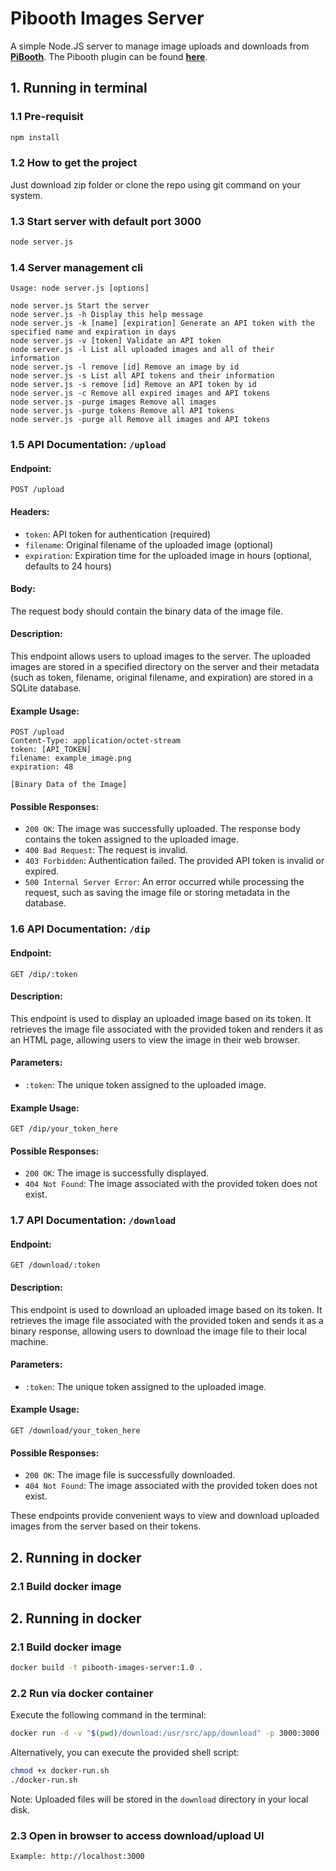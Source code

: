 # Pibooth Images Server
A simple Node.JS server to manage image uploads and downloads from **[PiBooth](https://pypi.org/project/pibooth/)**. The Pibooth plugin can be found **[here](https://github.com/moksonyb/Pibooth-Photo-Server-Plugin)**.

## 1. Running in terminal

### 1.1 Pre-requisit
```bash
npm install
```


### 1.2 How to get the project
Just download zip folder or clone the repo using git command on your system.

### 1.3 Start server with default port 3000
```bash
node server.js
```

### 1.4 Server management cli
```
Usage: node server.js [options]

node server.js Start the server
node server.js -h Display this help message
node server.js -k [name] [expiration] Generate an API token with the specified name and expiration in days
node server.js -v [token] Validate an API token
node server.js -l List all uploaded images and all of their information
node server.js -l remove [id] Remove an image by id
node server.js -s List all API tokens and their information
node server.js -s remove [id] Remove an API token by id
node server.js -c Remove all expired images and API tokens
node server.js -purge images Remove all images
node server.js -purge tokens Remove all API tokens
node server.js -purge all Remove all images and API tokens
```

### 1.5 API Documentation: `/upload`

#### Endpoint:
```
POST /upload
```

#### Headers:
- `token`: API token for authentication (required)
- `filename`: Original filename of the uploaded image (optional)
- `expiration`: Expiration time for the uploaded image in hours (optional, defaults to 24 hours)

#### Body:
The request body should contain the binary data of the image file.

#### Description:
This endpoint allows users to upload images to the server. The uploaded images are stored in a specified directory on the server and their metadata (such as token, filename, original filename, and expiration) are stored in a SQLite database.

#### Example Usage:
```http
POST /upload
Content-Type: application/octet-stream
token: [API_TOKEN]
filename: example_image.png
expiration: 48

[Binary Data of the Image]
```

#### Possible Responses:
- `200 OK`: The image was successfully uploaded. The response body contains the token assigned to the uploaded image.
- `400 Bad Request`: The request is invalid.
- `403 Forbidden`: Authentication failed. The provided API token is invalid or expired.
- `500 Internal Server Error`: An error occurred while processing the request, such as saving the image file or storing metadata in the database.

### 1.6 API Documentation: `/dip`

#### Endpoint:
```
GET /dip/:token
```

#### Description:
This endpoint is used to display an uploaded image based on its token. It retrieves the image file associated with the provided token and renders it as an HTML page, allowing users to view the image in their web browser.

#### Parameters:
- `:token`: The unique token assigned to the uploaded image.

#### Example Usage:
```
GET /dip/your_token_here
```

#### Possible Responses:
- `200 OK`: The image is successfully displayed.
- `404 Not Found`: The image associated with the provided token does not exist.

### 1.7 API Documentation: `/download`

#### Endpoint:
```
GET /download/:token
```

#### Description:
This endpoint is used to download an uploaded image based on its token. It retrieves the image file associated with the provided token and sends it as a binary response, allowing users to download the image file to their local machine.

#### Parameters:
- `:token`: The unique token assigned to the uploaded image.

#### Example Usage:
```
GET /download/your_token_here
```

#### Possible Responses:
- `200 OK`: The image file is successfully downloaded.
- `404 Not Found`: The image associated with the provided token does not exist.

These endpoints provide convenient ways to view and download uploaded images from the server based on their tokens.


## 2. Running in docker

### 2.1 Build docker image


## 2. Running in docker

### 2.1 Build docker image

```bash
docker build -t pibooth-images-server:1.0 .
```

### 2.2 Run via docker container

Execute the following command in the terminal:

```bash
docker run -d -v "$(pwd)/download:/usr/src/app/download" -p 3000:3000 --restart=always pibooth-images-server:1.0
```

Alternatively, you can execute the provided shell script:

```bash
chmod +x docker-run.sh
./docker-run.sh
```

Note: Uploaded files will be stored in the `download` directory in your local disk.

### 2.3 Open in browser to access download/upload UI
```
Example: http://localhost:3000
```